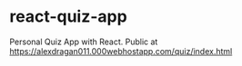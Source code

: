 # react-quiz-app

Personal Quiz App with React. Public at https://alexdragan011.000webhostapp.com/quiz/index.html 

